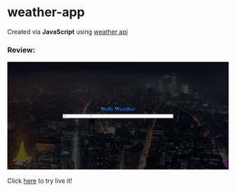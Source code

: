 # weather-app

<p>Created via <b>JavaScript</b> using <a href="https://openweathermap.org/">weather api</a></p>

<h3>Review:</h3>

<img src="screen.gif">

<p>Click <a target="_blank" href="https://glittering-gelato-cd76a7.netlify.app">here</a> to try live it!</p>
